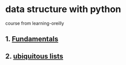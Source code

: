 # data structure with python

course from learning-oreilly

## 1. [Fundamentals](../python/data-structure-01-Fundamentals.md)

## 2. [ubiquitous lists](../python/ubiquitous-lists.md)

## 
